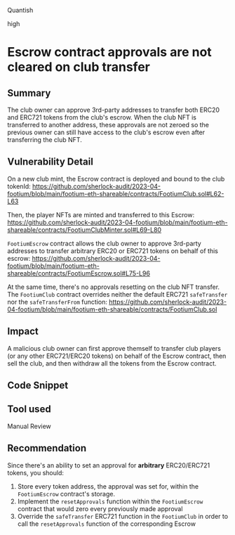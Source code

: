 Quantish

high

# Escrow contract approvals are not cleared on club transfer

## Summary
The club owner can approve 3rd-party addresses to transfer both ERC20 and ERC721 tokens from the club's escrow. When the club NFT is transferred to another address, these approvals are not zeroed so the previous owner can still have access to the club's escrow even after transferring the club NFT.

## Vulnerability Detail

On a new club mint, the Escrow contract is deployed and bound to the club tokenId:
https://github.com/sherlock-audit/2023-04-footium/blob/main/footium-eth-shareable/contracts/FootiumClub.sol#L62-L63

Then, the player NFTs are minted and transferred to this Escrow:
https://github.com/sherlock-audit/2023-04-footium/blob/main/footium-eth-shareable/contracts/FootiumClubMinter.sol#L69-L80 

`FootiumEscrow` contract allows the club owner to approve 3rd-party addresses to transfer arbitrary ERC20 or ERC721 tokens on behalf of this escrow:
https://github.com/sherlock-audit/2023-04-footium/blob/main/footium-eth-shareable/contracts/FootiumEscrow.sol#L75-L96

At the same time, there's no approvals resetting on the club NFT transfer. The `FootiumClub` contract overrides neither the default ERC721 `safeTransfer` nor the `safeTransferFrom` function:
https://github.com/sherlock-audit/2023-04-footium/blob/main/footium-eth-shareable/contracts/FootiumClub.sol

## Impact
A malicious club owner can first approve themself to transfer club players (or any other ERC721/ERC20 tokens) on behalf of the Escrow contract, then sell the club, and then withdraw all the tokens from the Escrow contract.

## Code Snippet

## Tool used

Manual Review

## Recommendation
Since there's an ability to set an approval for **arbitrary** ERC20/ERC721 tokens, you should:
1. Store every token address, the approval was set for, within the `FootiumEscrow` contract's storage.
2. Implement the `resetApprovals` function within the `FootiumEscrow` contract that would zero every previously made approval
3. Override the `safeTransfer` ERC721 function in the `FootiumClub` in order to call the `resetApprovals` function of the corresponding Escrow